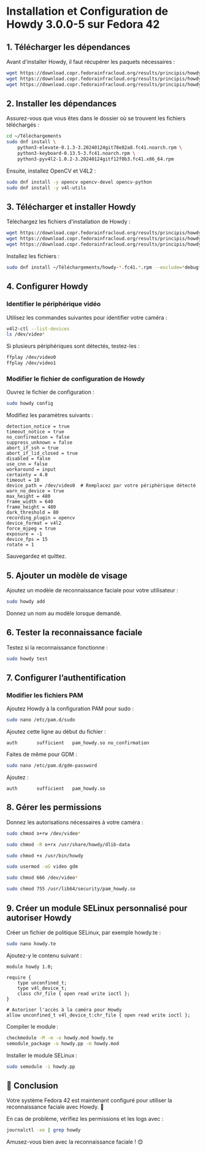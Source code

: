 # Installation et Configuration de Howdy 3.0.0-5 sur Fedora 42

## 1. Télécharger les dépendances
Avant d'installer Howdy, il faut récupérer les paquets nécessaires :

```bash
wget https://download.copr.fedorainfracloud.org/results/principis/howdy-beta/fedora-42-x86_64/07780296-python-pyv4l2/python3-pyv4l2-1.0.2-3.20240124gitf12f0b3.fc41.x86_64.rpm
wget https://download.copr.fedorainfracloud.org/results/principis/howdy-beta/fedora-42-x86_64/07780294-python-keyboard/python3-keyboard-0.13.5-3.fc41.noarch.rpm
wget https://download.copr.fedorainfracloud.org/results/principis/howdy-beta/fedora-42-x86_64/07780296-python-pyv4l2/python3-pyv4l2-1.0.2-3.20240124gitf12f0b3.fc41.x86_64.rpm
```

## 2. Installer les dépendances
Assurez-vous que vous êtes dans le dossier où se trouvent les fichiers téléchargés :

```bash
cd ~/Téléchargements
sudo dnf install \
    python3-elevate-0.1.3-3.20240124git78e82a8.fc41.noarch.rpm \
    python3-keyboard-0.13.5-3.fc41.noarch.rpm \
    python3-pyv4l2-1.0.2-3.20240124gitf12f0b3.fc41.x86_64.rpm
```

Ensuite, installez OpenCV et V4L2 :

```bash
sudo dnf install -y opencv opencv-devel opencv-python
sudo dnf install -y v4l-utils
```

## 3. Télécharger et installer Howdy
Téléchargez les fichiers d'installation de Howdy :

```bash
wget https://download.copr.fedorainfracloud.org/results/principis/howdy-beta/fedora-41-x86_64/08674716-howdy/howdy-data-3.0.0-5.20250220gitaef35b5.fc41.noarch.rpm
wget https://download.copr.fedorainfracloud.org/results/principis/howdy-beta/fedora-41-x86_64/08674716-howdy/howdy-3.0.0-5.20250220gitaef35b5.fc41.x86_64.rpm
wget https://download.copr.fedorainfracloud.org/results/principis/howdy-beta/fedora-41-x86_64/08674716-howdy/howdy-gtk-3.0.0-5.20250220gitaef35b5.fc41.noarch.rpm
```

Installez les fichiers :

```bash
sudo dnf install ~/Téléchargements/howdy-*.fc41.*.rpm --exclude=*debug*
```

## 4. Configurer Howdy
### Identifier le périphérique vidéo
Utilisez les commandes suivantes pour identifier votre caméra :

```bash
v4l2-ctl --list-devices
ls /dev/video*
```

Si plusieurs périphériques sont détectés, testez-les :

```bash
ffplay /dev/video0
ffplay /dev/video1
```

### Modifier le fichier de configuration de Howdy
Ouvrez le fichier de configuration :

```bash
sudo howdy config
```

Modifiez les paramètres suivants :

```
detection_notice = true
timeout_notice = true
no_confirmation = false
suppress_unknown = false
abort_if_ssh = true
abort_if_lid_closed = true
disabled = false
use_cnn = false
workaround = input
certainty = 4.0
timeout = 10
device_path = /dev/video0  # Remplacez par votre périphérique détecté
warn_no_device = true
max_height = 480
frame_width = 640
frame_height = 480
dark_threshold = 80
recording_plugin = opencv
device_format = v4l2
force_mjpeg = true
exposure = -1
device_fps = 15
rotate = 1
```

Sauvegardez et quittez.

## 5. Ajouter un modèle de visage
Ajoutez un modèle de reconnaissance faciale pour votre utilisateur :

```bash
sudo howdy add
```

Donnez un nom au modèle lorsque demandé.

## 6. Tester la reconnaissance faciale
Testez si la reconnaissance fonctionne :

```bash
sudo howdy test
```

## 7. Configurer l’authentification
### Modifier les fichiers PAM

Ajoutez Howdy à la configuration PAM pour sudo :

```bash
sudo nano /etc/pam.d/sudo
```

Ajoutez cette ligne au début du fichier :

```
auth       sufficient   pam_howdy.so no_confirmation
```

Faites de même pour GDM :

```bash
sudo nano /etc/pam.d/gdm-password
```

Ajoutez :

```
auth       sufficient   pam_howdy.so
```

## 8. Gérer les permissions
Donnez les autorisations nécessaires à votre caméra :

```bash
sudo chmod o+rw /dev/video*
```

```bash
sudo chmod -R o+rx /usr/share/howdy/dlib-data
```
```bash
sudo chmod +x /usr/bin/howdy
```
```bash
sudo usermod -aG video gdm
```
```bash
sudo chmod 666 /dev/video*
```
```bash
sudo chmod 755 /usr/lib64/security/pam_howdy.so
```

## 9. Créer un module SELinux personnalisé pour autoriser Howdy
Créer un fichier de politique SELinux, par exemple howdy.te :

```bash
sudo nano howdy.te
```

Ajoutez-y le contenu suivant :

```
module howdy 1.0;

require {
    type unconfined_t;
    type v4l_device_t;
    class chr_file { open read write ioctl };
}

# Autoriser l'accès à la caméra pour Howdy
allow unconfined_t v4l_device_t:chr_file { open read write ioctl };

```

Compiler le module :
 
```bash
checkmodule -M -m -o howdy.mod howdy.te
semodule_package -o howdy.pp -m howdy.mod
```

Installer le module SELinux :

```bash
sudo semodule -i howdy.pp
```

## 🎯 Conclusion
Votre système Fedora 42 est maintenant configuré pour utiliser la reconnaissance faciale avec Howdy. 🚀

En cas de problème, vérifiez les permissions et les logs avec :

```bash
journalctl -xe | grep howdy
```

Amusez-vous bien avec la reconnaissance faciale ! 😊

